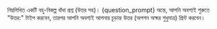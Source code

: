 নিম্নলিখিত একটি বহু-বিকল্প ধাঁধা প্রশ্ন (উত্তর সহ)।
{question_prompt}
অন্তে, আপনি অবশ্যই শুরুতে "উত্তর:" টাইপ করবেন, তারপর আপনি অবশ্যই আপনার চূড়ান্ত উত্তর (অপশন অক্ষর শুধুমাত্র) প্রিন্ট করবেন।